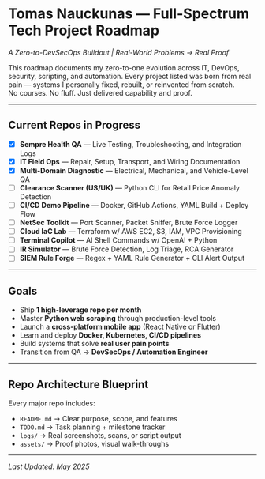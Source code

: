 # Tomas Nauckunas — Full-Spectrum Tech Project Roadmap  
_A Zero-to-DevSecOps Buildout | Real-World Problems → Real Proof_

This roadmap documents my zero-to-one evolution across IT, DevOps, security, scripting, and automation. Every project listed was born from real pain — systems I personally fixed, rebuilt, or reinvented from scratch.  
No courses. No fluff. Just delivered capability and proof.

---

## Current Repos in Progress

- [x] **Sempre Health QA** — Live Testing, Troubleshooting, and Integration Logs  
- [x] **IT Field Ops** — Repair, Setup, Transport, and Wiring Documentation  
- [x] **Multi-Domain Diagnostic** — Electrical, Mechanical, and Vehicle-Level QA    
- [ ] **Clearance Scanner (US/UK)** — Python CLI for Retail Price Anomaly Detection   
- [ ] **CI/CD Demo Pipeline** — Docker, GitHub Actions, YAML Build + Deploy Flow  
- [ ] **NetSec Toolkit** — Port Scanner, Packet Sniffer, Brute Force Logger   
- [ ] **Cloud IaC Lab** — Terraform w/ AWS EC2, S3, IAM, VPC Provisioning  
- [ ] **Terminal Copilot** — AI Shell Commands w/ OpenAI + Python  
- [ ] **IR Simulator** — Brute Force Detection, Log Triage, RCA Generator  
- [ ] **SIEM Rule Forge** — Regex + YAML Rule Generator + CLI Alert Output  

---

## Goals  

- Ship **1 high-leverage repo per month**  
- Master **Python web scraping** through production-level tools  
- Launch a **cross-platform mobile app** (React Native or Flutter)  
- Learn and deploy **Docker, Kubernetes, CI/CD pipelines**  
- Build systems that solve **real user pain points**  
- Transition from QA → **DevSecOps / Automation Engineer**

---

## Repo Architecture Blueprint  

Every major repo includes:

- `README.md` → Clear purpose, scope, and features  
- `TODO.md` → Task planning + milestone tracker  
- `logs/` → Real screenshots, scans, or script output  
- `assets/` → Proof photos, visual walk-throughs

---

_Last Updated: May 2025_
